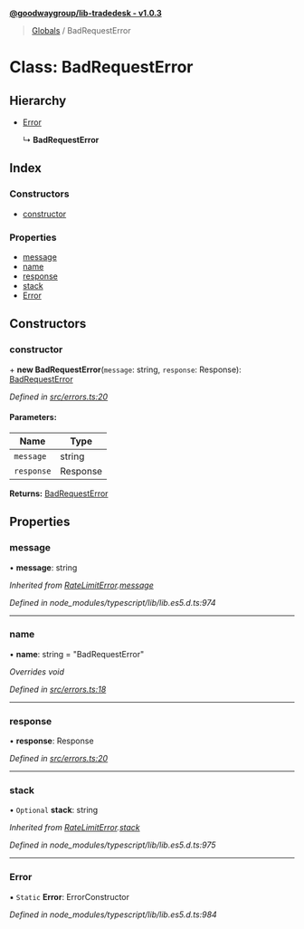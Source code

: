 **[@goodwaygroup/lib-tradedesk - v1.0.3](../README.md)**

> [Globals](../README.md) / BadRequestError

# Class: BadRequestError

## Hierarchy

* [Error](ratelimiterror.md#error)

  ↳ **BadRequestError**

## Index

### Constructors

* [constructor](badrequesterror.md#constructor)

### Properties

* [message](badrequesterror.md#message)
* [name](badrequesterror.md#name)
* [response](badrequesterror.md#response)
* [stack](badrequesterror.md#stack)
* [Error](badrequesterror.md#error)

## Constructors

### constructor

\+ **new BadRequestError**(`message`: string, `response`: Response): [BadRequestError](badrequesterror.md)

*Defined in [src/errors.ts:20](https://github.com/GoodwayGroup/lib-tradedesk/blob/02741c3/src/errors.ts#L20)*

#### Parameters:

Name | Type |
------ | ------ |
`message` | string |
`response` | Response |

**Returns:** [BadRequestError](badrequesterror.md)

## Properties

### message

•  **message**: string

*Inherited from [RateLimitError](ratelimiterror.md).[message](ratelimiterror.md#message)*

*Defined in node_modules/typescript/lib/lib.es5.d.ts:974*

___

### name

•  **name**: string = "BadRequestError"

*Overrides void*

*Defined in [src/errors.ts:18](https://github.com/GoodwayGroup/lib-tradedesk/blob/02741c3/src/errors.ts#L18)*

___

### response

•  **response**: Response

*Defined in [src/errors.ts:20](https://github.com/GoodwayGroup/lib-tradedesk/blob/02741c3/src/errors.ts#L20)*

___

### stack

• `Optional` **stack**: string

*Inherited from [RateLimitError](ratelimiterror.md).[stack](ratelimiterror.md#stack)*

*Defined in node_modules/typescript/lib/lib.es5.d.ts:975*

___

### Error

▪ `Static` **Error**: ErrorConstructor

*Defined in node_modules/typescript/lib/lib.es5.d.ts:984*

